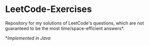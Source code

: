 # LeetCode-Exercises
Repository for my solutions of LeetCode's questions, which are not guaranteed to be the most time/space-efficient answers\*.

\**Implemented in Java*